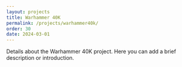 ```yaml
---
layout: projects
title: Warhammer 40K
permalink: /projects/warhammer40k/
order: 30
date: 2024-03-01
---
```


Details about the Warhammer 40K project. Here you can add a brief description or introduction.
